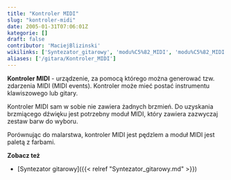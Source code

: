 ```yaml
---
title: "Kontroler MIDI"
slug: "kontroler-midi"
date: 2005-01-31T07:06:01Z
kategorie: []
draft: false
contributor: 'MaciejBlizinski'
wikilinks: ['Syntezator_gitarowy', 'modu%C5%82_MIDI', 'modu%C5%82_MIDI', 'zdarzenie_MIDI']
aliases: ['/gitara/Kontroler_MIDI']
---
```

**Kontroler MIDI** - urządzenie, za pomocą którego można generować tzw.
zdarzenia MIDI<!-- link nie odnosił się do niczego: 'Kontroler MIDI' (PosixPath('Kontroler_MIDI.md')) links to 'zdarzenie_MIDI' (PosixPath('/no/path/exists')) and that does not exist --> (MIDI events). Kontroler
może mieć postać instrumentu klawiszowego lub gitary.

Kontroler MIDI sam w sobie nie zawiera żadnych brzmień. Do uzyskania
brzmiącego dźwięku jest potrzebny moduł MIDI<!-- link nie odnosił się do niczego: 'Kontroler MIDI' (PosixPath('Kontroler_MIDI.md')) links to 'moduł_MIDI' (PosixPath('/no/path/exists')) and that does not exist -->,
który zawiera zazwyczaj zestaw barw do wyboru.

Porównując do malarstwa, kontroler MIDI jest pędzlem a moduł
MIDI<!-- link nie odnosił się do niczego: 'Kontroler MIDI' (PosixPath('Kontroler_MIDI.md')) links to 'moduł_MIDI' (PosixPath('/no/path/exists')) and that does not exist --> jest paletą z farbami.

**Zobacz też**

  - [Syntezator gitarowy]({{< relref "Syntezator_gitarowy.md" >}})
